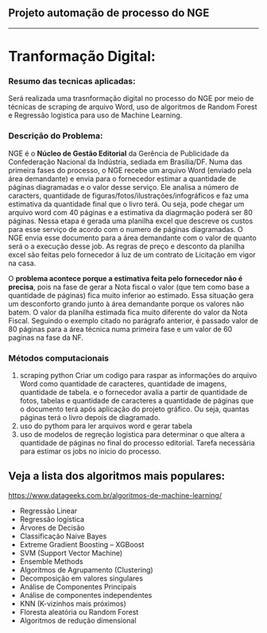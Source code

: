 ## Projeto automação de processo do NGE
___
Tranformação Digital:
===
### Resumo das tecnicas aplicadas:
Será realizada uma trasnformação digital no processo do NGE por meio de técnicas de scraping de arquivo Word, uso de algoritmos de Random Forest e Regressão logistica para uso de Machine Learning.
### Descrição do Problema:
NGE é o **Núcleo de Gestão Editorial** da Gerência de Publicidade da Confederação Nacional da Indústria, sediada em Brasília/DF.
Numa das primeira fases do processo, o NGE recebe um arquivo Word (enviado pela área demandante) e envia para o fornecedor estimar a quantidade de páginas diagramadas e o valor desse serviço. Ele analisa a número de caracters, quantidade de figuras/fotos/ilustrações/infográficos e faz uma estimativa da quantidade final que o livro terá. Ou seja, pode chegar um arquivo word com 40 páginas e a estimativa da diagrmação poderá ser 80 páginas. Nessa etapa é gerada uma planilha excel que descreve os custos para esse serviço de acordo com o numero de páginas diagramadas. O NGE envia esse documento para a área demandante com o valor de quanto será o a execução desse job. As regras de preço e desconto da planilha excel são feitas pelo fornecedor á luz de um contrato de Licitação em vigor na casa. 

O **problema acontece porque a estimativa feita pelo fornecedor não é precisa**, pois na fase de gerar a Nota fiscal o valor (que tem como base a quantidade de páginas) fica muito inferior ao estimado. Essa situação gera um desconforto grando junto à área demandante porque os valores não batem. O valor da planilha estimada fica muito diferente do valor da Nota Fiscal. Seguindo o exemplo citado no parágrafo anterior, é passado valor de 80 páginas para a área técnica numa primeira fase e um valor de 60 paginas na fase da NF.  
### Métodos computacionais
1. scraping python 
Criar um codigo para raspar as informações do arquivo Word como quantidade de caracteres, quantidade de imagens, quantidade de tabela. 
e o fornecedor avalia a partir de quantidade de fotos, tabelas e quantidade de caracteres a quantidade de páginas que o documento terá após aplicação do projeto gráfico. Ou seja, quantas páginas terá o livro depois de diagramado.
1. uso do pythom para ler arquivos word e gerar tabela
2. uso de modelos de regreção logistica para determinar o que altera a quantidade de páginas no final do processo editorial. Tarefa necessária para estimar os jobs no inicio do processo.

## Veja a lista dos algoritmos mais populares:
https://www.datageeks.com.br/algoritmos-de-machine-learning/

- Regressão Linear
- Regressão logística
- Árvores de Decisão
- Classificação Naive Bayes
- Extreme Gradient Boosting – XGBoost
- SVM (Support Vector Machine)
- Ensemble Methods
- Algoritmos de Agrupamento (Clustering)
- Decomposição em valores singulares
- Análise de Componentes Principais
- Análise de componentes independentes
- KNN (K-vizinhos mais próximos)
- Floresta aleatória ou Random Forest
- Algoritmos de redução dimensional
 